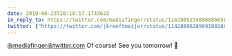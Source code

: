 ```yaml
---
date: 2019-06-23T20:18:17.174362Z
in_reply_to: https://twitter.com/mediafinger/status/1142805234886086656
twitter: ["https://twitter.com/jkreeftmeijer/status/1142889628569100288"]
---
```

@mediafinger@twitter.com Of course! See you tomorrow! 👋
